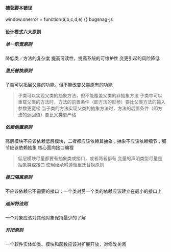 #### 捕获脚本错误

window.onerror = function\(a,b,c,d,e\) {}
bugsnag-js

#### 设计模式六大原则

##### 单一职责原则
降低类／方法的复杂度
提高可读性，提高系统的可维护性
变更引起的风险降低

##### 里氏替换原则
子类可以拓展父类的功能，但不能改变父类原有的功能
> 子类可以实现父类的抽象方法，但不能覆盖父类的非抽象方法
> 子类中可以重载父类的方法时，方法的前置条件（即方法的形参）要比父类方法的输入参数更宽松
>当子类的方法实现父类的抽象方法时，方法的后置条件（即方法的返回值）要比父类更严格

##### 依赖倒置原则
高层模块不应该依赖低层模块，二者都应该依赖其抽象；抽象不应该依赖细节；细节应该依赖抽象
核心面向接口编程
> 低层模块尽量都要有抽象类或接口，或者两者都有
> 变量的声明类型尽量是抽象类或接口
> 使用继承时遵循里氏替换原则

##### 接口隔离原则
不应该依赖它不需要的接口；一个类对另一个类的依赖应该建立在最小的接口上

##### 迪米特法则
一个对象应该对其他对象保持最少的了解

##### 开闭原则
一个软件实体如类、模块和函数应该对扩展开放，对修改关闭




